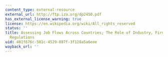 ```yaml
---
content_type: external-resource
external_url: http://ftp.iza.org/dp2450.pdf
has_external_license_warning: true
license: https://en.wikipedia.org/wiki/All_rights_reserved
status: ''
title: Assessing Job Flows Across Countries; The Role of Industry, Firm Size, and
  Regulations
uid: 481f676c-581c-4529-887f-3f128a5a6eee
wayback_url: ''
---
```

